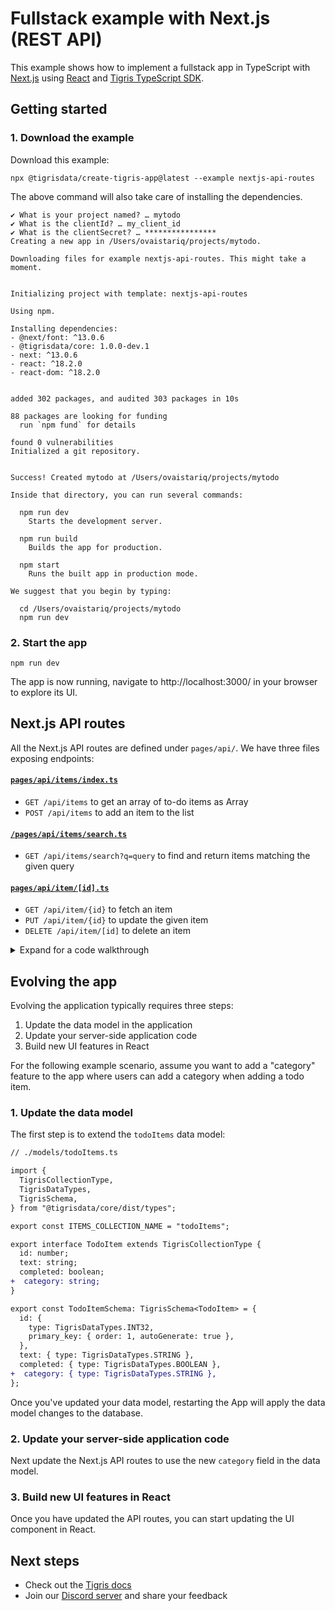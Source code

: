 # Fullstack example with Next.js (REST API)

This example shows how to implement a fullstack app in TypeScript with
[Next.js](https://nextjs.org/) using [React](https://reactjs.org/) and
[Tigris TypeScript SDK](https://docs.tigrisdata.com/typescript/).

## Getting started

### 1. Download the example

Download this example:

```
npx @tigrisdata/create-tigris-app@latest --example nextjs-api-routes
```

The above command will also take care of installing the dependencies.

```shell
✔ What is your project named? … mytodo
✔ What is the clientId? … my_client_id
✔ What is the clientSecret? … ****************
Creating a new app in /Users/ovaistariq/projects/mytodo.

Downloading files for example nextjs-api-routes. This might take a moment.


Initializing project with template: nextjs-api-routes

Using npm.

Installing dependencies:
- @next/font: ^13.0.6
- @tigrisdata/core: 1.0.0-dev.1
- next: ^13.0.6
- react: ^18.2.0
- react-dom: ^18.2.0


added 302 packages, and audited 303 packages in 10s

88 packages are looking for funding
  run `npm fund` for details

found 0 vulnerabilities
Initialized a git repository.


Success! Created mytodo at /Users/ovaistariq/projects/mytodo

Inside that directory, you can run several commands:

  npm run dev
    Starts the development server.

  npm run build
    Builds the app for production.

  npm start
    Runs the built app in production mode.

We suggest that you begin by typing:

  cd /Users/ovaistariq/projects/mytodo
  npm run dev
```

### 2. Start the app

```
npm run dev
```

The app is now running, navigate to http://localhost:3000/ in your browser to explore its UI.

## Next.js API routes

All the Next.js API routes are defined under `pages/api/`. We have three
files exposing endpoints:

#### [`pages/api/items/index.ts`](pages/api/items/index.ts)

- `GET /api/items` to get an array of to-do items as Array<TodoItem>
- `POST /api/items` to add an item to the list

#### [`/pages/api/items/search.ts`](/pages/api/items/search.ts)

- `GET /api/items/search?q=query` to find and return items matching the given query

#### [`pages/api/item/[id].ts`](pages/api/item/[id].ts)

- `GET /api/item/{id}` to fetch an item
- `PUT /api/item/{id}` to update the given item
- `DELETE /api/item/[id]` to delete an item

<details>
<summary>Expand for a code walkthrough</summary>

## 👀 Code walkthrough

### 📂 File structure

```text
├── package.json
├── lib
│   ├── tigris.ts
├── models
│   └── todoItems.ts
└── pages
    ├── index.tsx
    └── api
        ├── item
        │   ├── [id].ts
        └── items
            ├── index.ts
            └── search.ts
```

### 🪢 Data model definition

[models/todoItems.ts](models/todoItems.ts) - The to-do list app
has a single collection `todoItems` that stores the to-do items in the
database. The collection gets automatically created by the
[setup script](setup.ts).

### 🌐 Connecting to Tigris

[lib/tigris.ts](lib/tigris.ts) - Centralizes the Tigris client creation.
This is beneficial for serverless environments like Vercel Serverless
Functions, Netlify Functions, and AWS Lambda. It allows reusing the client
across requests.

</details>

## Evolving the app

Evolving the application typically requires three steps:

1. Update the data model in the application
2. Update your server-side application code
3. Build new UI features in React

For the following example scenario, assume you want to add a "category"
feature to the app where users can add a category when adding a todo item.

### 1. Update the data model

The first step is to extend the `todoItems` data model:

```diff
// ./models/todoItems.ts

import {
  TigrisCollectionType,
  TigrisDataTypes,
  TigrisSchema,
} from "@tigrisdata/core/dist/types";

export const ITEMS_COLLECTION_NAME = "todoItems";

export interface TodoItem extends TigrisCollectionType {
  id: number;
  text: string;
  completed: boolean;
+  category: string;
}

export const TodoItemSchema: TigrisSchema<TodoItem> = {
  id: {
    type: TigrisDataTypes.INT32,
    primary_key: { order: 1, autoGenerate: true },
  },
  text: { type: TigrisDataTypes.STRING },
  completed: { type: TigrisDataTypes.BOOLEAN },
+  category: { type: TigrisDataTypes.STRING },
};
```

Once you've updated your data model, restarting the App will
apply the data model changes to the database.

### 2. Update your server-side application code

Next update the Next.js API routes to use the new `category` field in the
data model.

### 3. Build new UI features in React

Once you have updated the API routes, you can start updating the UI
component in React.

## Next steps

- Check out the [Tigris docs](https://docs.tigrisdata.com/)
- Join our [Discord server](http://discord.tigrisdata.com/) and share your
  feedback
